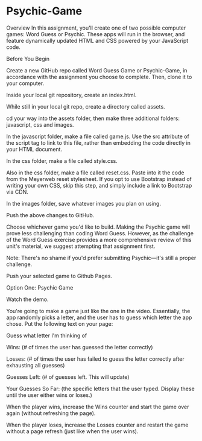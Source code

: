 # Psychic-Game
Overview
In this assignment, you'll create one of two possible computer games: Word Guess or Psychic. These apps will run in the browser, and feature dynamically updated HTML and CSS powered by your JavaScript code.

Before You Begin

Create a new GitHub repo called Word Guess Game or Psychic-Game, in accordance with the assignment you choose to complete. Then, clone it to your computer.

Inside your local git repository, create an index.html.

While still in your local git repo, create a directory called assets.

cd your way into the assets folder, then make three additional folders: javascript, css and images.

In the javascript folder, make a file called game.js. Use the src attribute of the script tag to link to this file, rather than embedding the code directly in your HTML document.

In the css folder, make a file called style.css.

Also in the css folder, make a file called reset.css. Paste into it the code from the Meyerweb reset stylesheet. If you opt to use Bootstrap instead of writing your own CSS, skip this step, and simply include a link to Bootstrap via CDN.

In the images folder, save whatever images you plan on using.

Push the above changes to GitHub.

Choose whichever game you'd like to build. Making the Psychic game will prove less challenging than coding Word Guess. However, as the challenge of the Word Guess exercise provides a more comprehensive review of this unit's material, we suggest attempting that assignment first.

Note: There's no shame if you'd prefer submitting Psychic—it's still a proper challenge.

Push your selected game to Github Pages.

Option One: Psychic Game

Watch the demo.

You're going to make a game just like the one in the video. Essentially, the app randomly picks a letter, and the user has to guess which letter the app chose. Put the following text on your page:

Guess what letter I'm thinking of

Wins: (# of times the user has guessed the letter correctly)

Losses: (# of times the user has failed to guess the letter correctly after exhausting all guesses)

Guesses Left: (# of guesses left. This will update)

Your Guesses So Far: (the specific letters that the user typed. Display these until the user either wins or loses.)

When the player wins, increase the Wins counter and start the game over again (without refreshing the page).

When the player loses, increase the Losses counter and restart the game without a page refresh (just like when the user wins).